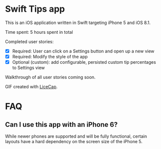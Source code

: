 # Swift Tips app

This is an iOS application written in Swift targeting iPhone 5 and iOS 8.1.

Time spent: 5 hours spent in total

Completed user stories:

 * [x] Required: User can click on a Settings button and open up a new view
 * [x] Required: Modify the style of the app
 * [x] Optional (custom): add configurable, persisted custom tip percentages to Settings view

Walkthrough of all user stories coming soon.

GIF created with [LiceCap](http://www.cockos.com/licecap/).

# FAQ

## Can I use this app with an iPhone 6?

While newer phones are supported and will be fully functional, certain layouts have a hard dependency on the screen size of the iPhone 5.

